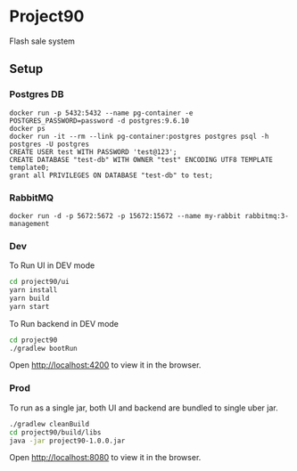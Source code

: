 # Project90

Flash sale system

## Setup

### Postgres DB

```
docker run -p 5432:5432 --name pg-container -e POSTGRES_PASSWORD=password -d postgres:9.6.10
docker ps
docker run -it --rm --link pg-container:postgres postgres psql -h postgres -U postgres
CREATE USER test WITH PASSWORD 'test@123';
CREATE DATABASE "test-db" WITH OWNER "test" ENCODING UTF8 TEMPLATE template0;
grant all PRIVILEGES ON DATABASE "test-db" to test;
```

### RabbitMQ

```
docker run -d -p 5672:5672 -p 15672:15672 --name my-rabbit rabbitmq:3-management
```

### Dev

To Run UI in DEV mode

```bash
cd project90/ui
yarn install
yarn build
yarn start
```

To Run backend in DEV mode

```bash
cd project90
./gradlew bootRun
```

Open [http://localhost:4200](http://localhost:4200) to view it in the browser.

### Prod
To run as a single jar, both UI and backend are bundled to single uber jar.

```bash
./gradlew cleanBuild
cd project90/build/libs
java -jar project90-1.0.0.jar
```

Open [http://localhost:8080](http://localhost:8080) to view it in the browser.



